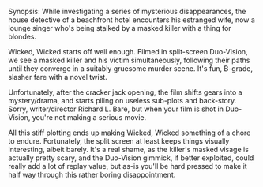Synopsis: While investigating a series of mysterious disappearances, the house detective of a beachfront hotel encounters his estranged wife, now a lounge singer who's being stalked by a masked killer with a thing for blondes.

Wicked, Wicked starts off well enough. Filmed in split-screen Duo-Vision, we see a masked killer and his victim simultaneously, following their paths until they converge in a suitably gruesome murder scene. It's fun, B-grade, slasher fare with a novel twist.

Unfortunately, after the cracker jack opening, the film shifts gears into a mystery/drama, and starts piling on useless sub-plots and back-story. Sorry, writer/director Richard L. Bare, but when your film is shot in Duo-Vision, you're not making a serious movie.

All this stiff plotting ends up making Wicked, Wicked something of a chore to endure. Fortunately, the split screen at least keeps things visually interesting, albeit barely. It's a real shame, as the killer's masked visage is actually pretty scary, and the Duo-Vision gimmick, if better exploited, could really add a lot of replay value, but as-is you'll be hard pressed to make it half way through this rather boring disappointment.


